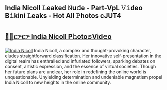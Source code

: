 ## India Nicoll 𝙻eaked 𝙽u𝚍e - Part-VpL 𝚅𝚒deo B𝚒kini 𝙻eaks - Hot All 𝙿hotos cJUT4

# <h2><a href="http://ld5af07.urlbe.top/?page=India+Nicoll">🔗🔗👉👉 India Nicoll P𝚑oto𝚜Vid𝚎o</a></h2>

[![India Nicoll](https://i.imgur.com/eBuTRDB.gif)](http://ld5af07.urlbe.top/?page=India+Nicoll)
India Nicoll, a complex and thought-provoking character, eludes straightforward classification. Her innovative self-presentation in the digital realm has enthralled and infuriated followers, sparking debates on consent, artistic expression, and the essence of virtual societies. Though her future plans are unclear, her role in redefining the online world is unquestionable. Unyielding determination and undeniable magnetism propel India Nicoll to new heights in the online community.
